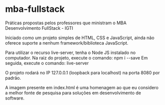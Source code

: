 # mba-fullstack
Práticas propostas pelos professores que ministram o MBA Desenvolvimento FullStack - IGTI


Iniciado como um projeto simples de HTML, CSS e JavaScript, ainda não oferece suporte a nenhum framework/biblioteca
 JavaScript.

Para utilizar o recurso live-server, tenha o Node JS instalado no computador.
Na raiz do projeto, execute o comando: npm i --save
Em seguida, execute o comando: live-server

O projeto rodará no IP 127.0.0.1 (loopback para localhost) na porta 8080 por padrão.

A imagem presente em index.html é uma homenagem ao que eu considero a melhor fonte de pesquisa para soluções em
 desenvolvimento de software.

